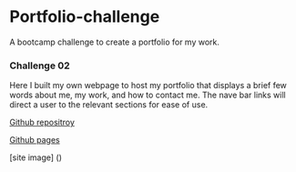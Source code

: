 # Portfolio-challenge
A bootcamp challenge to create a portfolio for my work.

### Challenge 02
Here I built my own webpage to host my portfolio that displays a brief few words about me, my work, and how to contact me. The nave bar links will direct a user to the relevant sections for ease of use.

[Github repositroy](https://github.com/ThinkK1ng/BC-Challenges)

[Github pages](https://thinkk1ng.github.io/Portfolio-challenge/)

[site image] ()